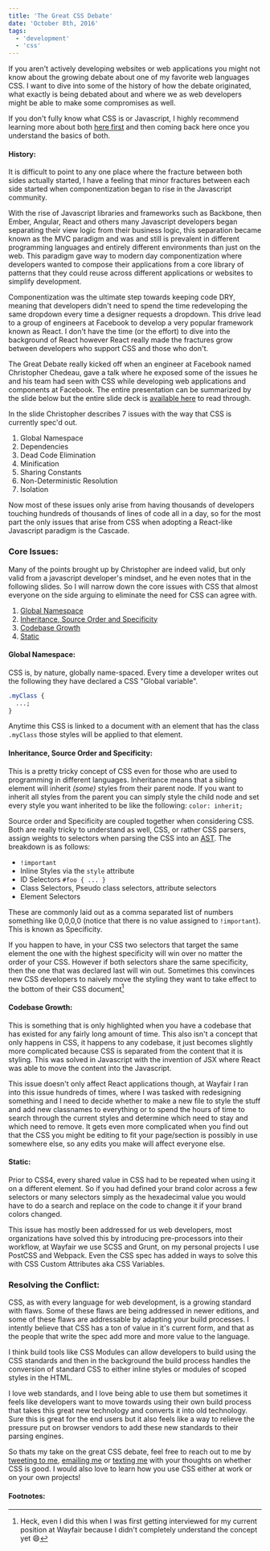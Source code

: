 ```yaml
---
title: 'The Great CSS Debate'
date: 'October 8th, 2016'
tags:
  - 'development'
  - 'css'
---
```


If you aren't actively developing websites or web applications you might not
know about the growing debate about one of my favorite web languages CSS. I want
to dive into some of the history of how the debate originated, what exactly is
being debated about and where we as web developers might be able to make some
compromises as well.

If you don't fully know what CSS is or Javascript, I highly recommend learning
more about both
<a href="https://www.w3.org/standards/webdesign/htmlcss" data-css-link-article>here
first</a> and then coming back here once you understand the basics of both.

#### History:

It is difficult to point to any one place where the fracture between both sides
actually started, I have a feeling that minor fractures between each side
started when componentization began to rise in the Javascript community.

With the rise of Javascript libraries and frameworks such as Backbone, then
Ember, Angular, React and others many Javascript developers began separating
their view logic from their business logic, this separation became known as the
MVC paradigm and was and still is prevalent in different programming languages
and entirely different environments than just on the web. This paradigm gave way
to modern day componentization where developers wanted to compose their
applications from a core library of patterns that they could reuse across
different applications or websites to simplify development.

Componentization was the ultimate step towards keeping code DRY, meaning that
developers didn't need to spend the time redeveloping the same dropdown every
time a designer requests a dropdown. This drive lead to a group of engineers at
Facebook to develop a very popular framework known as React. I don't have the
time (or the effort) to dive into the background of React however React really
made the fractures grow between developers who support CSS and those who don't.

The Great Debate really kicked off when an engineer at Facebook named
Christopher Chedeau, gave a talk where he exposed some of the issues he and his
team had seen with CSS while developing web applications and components at
Facebook. The entire presentation can be summarized by the slide below but the
entire slide deck is
<a href="https://speakerdeck.com/vjeux/react-css-in-js" data-css-link-article>available
here</a> to read through.

<!-- <div className="has-image">
  <img
    data-css-image
    src="../../../../../static/images/posts/TheGreatDebate/The_Slide.jpg"
    alt="The slide that started the great debate."
  />
</div> -->

In the slide Christopher describes 7 issues with the way that CSS is currently
spec'd out.

1.  Global Namespace
2.  Dependencies
3.  Dead Code Elimination
4.  Minification
5.  Sharing Constants
6.  Non-Deterministic Resolution
7.  Isolation

Now most of these issues only arise from having thousands of developers touching
hundreds of thousands of lines of code all in a day, so for the most part the
only issues that arise from CSS when adopting a React-like Javascript paradigm
is the Cascade.

### Core Issues:

Many of the points brought up by Christopher are indeed valid, but only valid
from a javascript developer's mindset, and he even notes that in the following
slides. So I will narrow down the core issues with CSS that almost everyone on
the side arguing to eliminate the need for CSS can agree with.

1.  [Global Namespace](#global)
2.  [Inheritance, Source Order and Specificity](#inheritance)
3.  [Codebase Growth](#codebase)
4.  [Static](#static)

#### Global Namespace:

CSS is, by nature, globally name-spaced. Every time a developer writes out the
following they have declared a CSS "Global variable".

```css
.myClass {
  ...;
}
```

Anytime this CSS is linked to a document with an element that has the class
`.myClass` those styles will be applied to that element.

#### Inheritance, Source Order and Specificity:

This is a pretty tricky concept of CSS even for those who are used to
programming in different languages. Inheritance means that a sibling element
will inherit _(some)_ styles from their parent node. If you want to inherit all
styles from the parent you can simply style the child node and set every style
you want inherited to be like the following: `color: inherit;`

Source order and Specificity are coupled together when considering CSS. Both are
really tricky to understand as well, CSS, or rather CSS parsers, assign weights
to selectors when parsing the CSS into an
<a href="#ast" data-css-link-article data-footnote="Abstract Syntax Tree" id="ast">AST</a>.
The breakdown is as follows:

- `!important`
- Inline Styles via the `style` attribute
- ID Selectors `#foo { ... }`
- Class Selectors, Pseudo class selectors, attribute selectors
- Element Selectors

These are commonly laid out as a comma separated list of numbers something like
0,0,0,0 (notice that there is no value assigned to `!important`). This is known
as Specificity.

If you happen to have, in your CSS two selectors that target the same element
the one with the highest specificity will win over no matter the order of your
CSS. However if both selectors share the same specificity, then the one that was
declared last will win out. Sometimes this convinces new CSS developers to
naively move the styling they want to take effect to the bottom of their CSS
document[^1]

#### Codebase Growth:

This is something that is only highlighted when you have a codebase that has
existed for any fairly long amount of time. This also isn't a concept that only
happens in CSS, it happens to any codebase, it just becomes slightly more
complicated because CSS is separated from the content that it is styling. This
was solved in Javascript with the invention of JSX where React was able to move
the content into the Javascript.

This issue doesn't only affect React applications though, at Wayfair I ran into
this issue hundreds of times, where I was tasked with redesigning something and
I need to decide whether to make a new file to style the stuff and add new
classnames to everything or to spend the hours of time to search through the
current styles and determine which need to stay and which need to remove. It
gets even more complicated when you find out that the CSS you might be editing
to fit your page/section is possibly in use somewhere else, so any edits you
make will affect everyone else.

#### Static:

Prior to CSS4, every shared value in CSS had to be repeated when using it on a
different element. So if you had defined your brand color across a few selectors
or many selectors simply as the hexadecimal value you would have to do a search
and replace on the code to change it if your brand colors changed.

This issue has mostly been addressed for us web developers, most organizations
have solved this by introducing pre-processors into their workflow, at Wayfair
we use SCSS and Grunt, on my personal projects I use PostCSS and Webpack. Even
the CSS spec has added in ways to solve this with CSS Custom Attributes aka CSS
Variables.

### Resolving the Conflict:

CSS, as with every language for web development, is a growing standard with
flaws. Some of these flaws are being addressed in newer editions, and some of
these flaws are addressable by adapting your build processes. I intently believe
that CSS has a ton of value in it's current form, and that as the people that
write the spec add more and more value to the language.

I think build tools like CSS Modules can allow developers to build using the CSS
standards and then in the background the build process handles the conversion of
standard CSS to either inline styles or modules of scoped styles in the HTML.

I love web standards, and I love being able to use them but sometimes it feels
like developers want to move towards using their own build process that takes
this great new technology and converts it into old technology. Sure this is
great for the end users but it also feels like a way to relieve the pressure put
on browser vendors to add these new standards to their parsing engines.

<!-- prettier-ignore -->
So thats my take on the great CSS debate, feel free to reach out to me by <a href="https://twitter.com/intent/tweet?url=https%3A%2F%2Fmatthamlin.me%2FPosts%2F2016%2FSeptember%2FSeptemberUpdate&via=immatthamlin&text=%20%20-&" className="link link--article">tweeting
to me</a>, <a href="mailto:matthewjameshamlin@gmail.com" className="link link--article">emailing
me</a> or <a data-footnote="+1 425 210 0980" href="sms:+14252100980" className="link link--article">texting
me</a> with your thoughts on whether CSS is good. I would also love to learn how
you use CSS either at work or on your own projects!

#### Footnotes:

[^1]:
    Heck, even I did this when I was first getting interviewed for my current
    position at Wayfair because I didn't completely understand the concept yet
    😄
